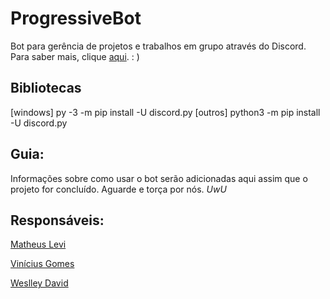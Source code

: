 # ProgressiveBot
Bot para gerência de projetos e trabalhos em grupo através do Discord. Para saber mais, clique [aqui](https://progressivebot.netlify.app). : )

## Bibliotecas

[windows] py -3 -m pip install -U discord.py
[outros] python3 -m pip install -U discord.py

## Guia:

Informações sobre como usar o bot serão adicionadas aqui assim que o projeto for concluído. Aguarde e torça por nós. <i>UwU</i>

## Responsáveis:

[Matheus Levi](https://github.com/MathLevi20)

[Vinícius Gomes](https://github.com/vinicius849)

[Weslley David](https://github.com/Weslley-David)
